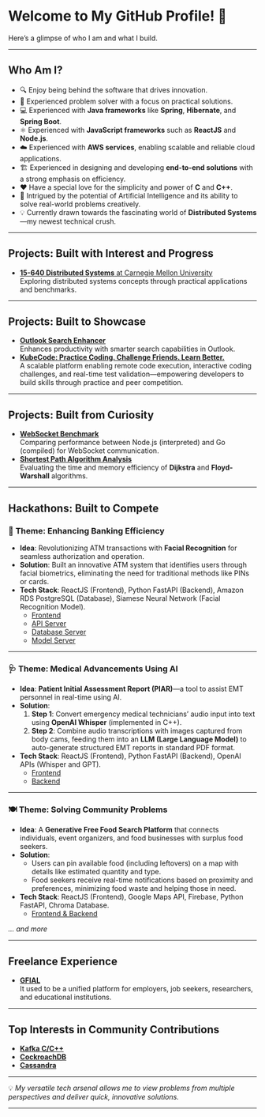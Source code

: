 # Welcome to My GitHub Profile! 🚀

Here’s a glimpse of who I am and what I build.

---

## **Who Am I?**  
- 🔍 Enjoy being behind the software that drives innovation.  
- 🧠 Experienced problem solver with a focus on practical solutions.  
- 💻 Experienced with **Java frameworks** like **Spring**, **Hibernate**, and **Spring Boot**.  
- ⚛️ Experienced with **JavaScript frameworks** such as **ReactJS** and **Node.js**.  
- ☁️ Experienced with **AWS services**, enabling scalable and reliable cloud applications.  
- 🏗️ Experienced in designing and developing **end-to-end solutions** with a strong emphasis on efficiency.  
- ❤️ Have a special love for the simplicity and power of **C** and **C++**.
- 🤖 Intrigued by the potential of Artificial Intelligence and its ability to solve real-world problems creatively.  
- 💡 Currently drawn towards the fascinating world of **Distributed Systems**—my newest technical crush.  

---

## **Projects: Built with Interest and Progress**
- [**15-640 Distributed Systems** at Carnegie Mellon University](https://github.com/AnuragJCChaturvedi/15640-Distributed-Systems)  
  Exploring distributed systems concepts through practical applications and benchmarks.

---

## **Projects: Built to Showcase**
- [**Outlook Search Enhancer**](https://github.com/AnuragJCChaturvedi/Outlook-Search-Enhancer)  
  Enhances productivity with smarter search capabilities in Outlook.
- [**KubeCode: Practice Coding. Challenge Friends. Learn Better.**](https://github.com/AnuragJCChaturvedi/KubeCode)  
  A scalable platform enabling remote code execution, interactive coding challenges, and real-time test validation—empowering developers to build skills through practice and peer competition.

---

## **Projects: Built from Curiosity**
- [**WebSocket Benchmark**](https://github.com/AnuragJCChaturvedi/websocket-benchmark)  
  Comparing performance between Node.js (interpreted) and Go (compiled) for WebSocket communication.
- [**Shortest Path Algorithm Analysis**](https://github.com/AnuragJCChaturvedi/dijkstra-and-floyd-warshall-analysis)  
  Evaluating the time and memory efficiency of **Dijkstra** and **Floyd-Warshall** algorithms.

---

## **Hackathons: Built to Compete**

### 🏦 **Theme: Enhancing Banking Efficiency**
- **Idea**: Revolutionizing ATM transactions with **Facial Recognition** for seamless authorization and operation.
- **Solution**: Built an innovative ATM system that identifies users through facial biometrics, eliminating the need for traditional methods like PINs or cards.
- **Tech Stack**: ReactJS (Frontend), Python FastAPI (Backend), Amazon RDS PostgreSQL (Database), Siamese Neural Network (Facial Recognition Model).  
  - [Frontend](https://github.com/AnuragJCChaturvedi/siamese-frontend)  
  - [API Server](https://github.com/AnuragJCChaturvedi/siamese-api-server)  
  - [Database Server](https://github.com/AnuragJCChaturvedi/siamese-database)  
  - [Model Server](https://github.com/AnuragJCChaturvedi/siamese-model-server)

---

### 🩺 **Theme: Medical Advancements Using AI**
- **Idea**: **Patient Initial Assessment Report (PIAR)**—a tool to assist EMT personnel in real-time using AI.
- **Solution**:
  1. **Step 1**: Convert emergency medical technicians’ audio input into text using **OpenAI Whisper** (implemented in C++).
  2. **Step 2**: Combine audio transcriptions with images captured from body cams, feeding them into an **LLM (Large Language Model)** to auto-generate structured EMT reports in standard PDF format.
- **Tech Stack**: ReactJS (Frontend), Python FastAPI (Backend), OpenAI APIs (Whisper and GPT).  
  - [Frontend](https://github.com/AnuragJCChaturvedi/piar-frontend)  
  - [Backend](https://github.com/AnuragJCChaturvedi/piar-backend)

---

### 🍽️ **Theme: Solving Community Problems**
- **Idea**: A **Generative Free Food Search Platform** that connects individuals, event organizers, and food businesses with surplus food seekers.
- **Solution**:  
  - Users can pin available food (including leftovers) on a map with details like estimated quantity and type.
  - Food seekers receive real-time notifications based on proximity and preferences, minimizing food waste and helping those in need.
- **Tech Stack**: ReactJS (Frontend), Google Maps API, Firebase, Python FastAPI, Chroma Database.  
  - [Frontend & Backend](https://github.com/AnuragJCChaturvedi/generative-food-search)


*... and more*


---

## **Freelance Experience**
- [**GFIAL**](https://www.linkedin.com/company/gfial/about/)  
  It used to be a unified platform for employers, job seekers, researchers, and educational institutions.
  
---

## **Top Interests in Community Contributions**
- [**Kafka C/C++**](https://github.com/AnuragJCChaturvedi/librdkafka)  
- [**CockroachDB**](https://github.com/AnuragJCChaturvedi/cockroach)  
- [**Cassandra**](https://github.com/AnuragJCChaturvedi/cassandra)

---

💡 *My versatile tech arsenal allows me to view problems from multiple perspectives and deliver quick, innovative solutions.*

---
